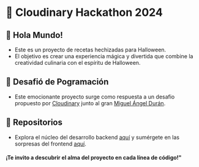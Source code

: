 # 🎃 Cloudinary Hackathon 2024

## 👋 Hola Mundo!

- Este es un proyecto de recetas hechizadas para Halloween.
- El objetivo es crear una experiencia mágica y divertida que combine la creatividad culinaria con el espíritu de Halloween.

## 🧡 Desafió de Pogramación

- Este emocionante proyecto surge como respuesta a un desafio propuesto por [Cloudinary]([https://cursos.devtalles.com/](https://cloudinary.com/blog/cloudinary-cloudcreate-spooky-ai-hackathon)) junto al gran [Miguel Ángel Durán](https://x.com/midudev).


## 📂 Repositorios

- Explora el núcleo del desarrollo backend [aquí](https://github.com/) y sumérgete en las sorpresas del frontend [aquí](https://github.com/).

#### ¡Te invito a descubrir el alma del proyecto en cada línea de código!"

